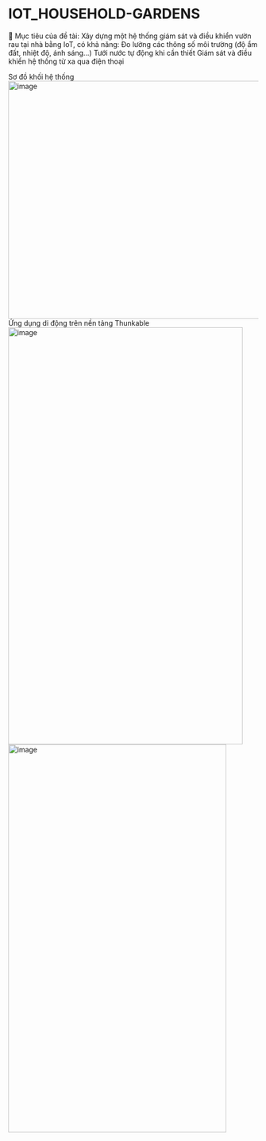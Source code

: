# IOT_HOUSEHOLD-GARDENS
🔹 Mục tiêu của đề tài:
Xây dựng một hệ thống giám sát và điều khiển vườn rau tại nhà bằng IoT, có khả năng:
Đo lường các thông số môi trường (độ ẩm đất, nhiệt độ, ánh sáng...)
Tưới nước tự động khi cần thiết
Giám sát và điều khiển hệ thống từ xa qua điện thoại

Sơ đồ khối hệ thống
<img width="886" height="478" alt="image" src="https://github.com/user-attachments/assets/d13d96fc-796d-40ae-9ed4-8ce52c50c3ed" />
Ứng dụng di động trên nền tảng Thunkable
<img width="472" height="838" alt="image" src="https://github.com/user-attachments/assets/6d3131ea-2d4d-4c61-8b11-15b0b2b571e5" />  <img width="439" height="780" alt="image" src="https://github.com/user-attachments/assets/eeed0115-fd55-4664-aba1-76e9e5c4f852" />

